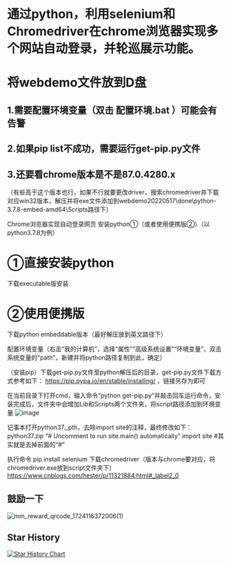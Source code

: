 # 通过python，利用selenium和Chromedriver在chrome浏览器实现多个网站自动登录，并轮巡展示功能。

# 将webdemo文件放到D盘
## 1.需要配置环境变量（双击 配置环境.bat ）可能会有告警
## 2.如果pip list不成功，需要运行get-pip.py文件
## 3.还要看chrome版本是不是87.0.4280.x
（有些高于这个版本也行，如果不行就要更改driver，搜索chromedriver并下载对应win32版本，解压并将exe文件添加到webdemo20220517\done\python-3.7.8-embed-amd64\Scripts路径下）

Chrome浏览器实现自动登录网页
安装python①（或者使用便携版②）（以python3.7.8为例）
# ①直接安装python
下载executable版安装

# ②使用便携版
下载python embeddable版本（最好解压放到英文路径下）

配置环境变量（右击“我的计算机”，选择“属性”“高级系统设置”“环境变量”，双击系统变量的“path”，新建并将python路径复制到此，确定）

（安装pip）下载get-pip.py文件至python解压后的目录，get-pip.py文件下载方式参考如下：
https://pip.pypa.io/en/stable/installing/ ，链接另存为即可

在当前目录下打开cmd，输入命令“python get-pip.py”并敲击回车运行命令，安装完成后，文件夹中会增加Lib和Scripts两个文件夹，将script路径添加到环境变量
![image](https://github.com/zongru666/test/assets/166798572/39bfa7ac-9ee3-45bf-898b-b581e7ab4adb)

记事本打开python37._pth，去除import site的注释，最终修改如下：
python37.zip
“# Uncomment to run site.main() automatically”
import site  #其实就是去掉前面的“#”

执行命令
pip install selenium
下载chromedriver（版本与chrome要对应，将chromedriver.exe放到script文件夹下）
https://www.cnblogs.com/hester/p/11321884.html#_label2_0

## 鼓励一下
![mm_reward_qrcode_1724116372006(1)](https://github.com/user-attachments/assets/ae10606c-2a42-4486-8e6d-7b7d056ca8f4)

## Star History  
[![Star History Chart](https://api.star-history.com/svg?repos=zongru666/BreadcrumbsPythonWebDemo&type=Timeline)](https://star-history.com/#zongru666/BreadcrumbsPythonWebDemo&Timeline)





